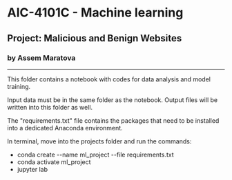 # AIC-4101C - Machine learning 
## Project: Malicious and Benign Websites

### by Assem Maratova
---


This folder contains a notebook with codes for data analysis and model training.

Input data must be in the same folder as the notebook. Output files will be written into this folder as well.

The "requirements.txt" file contains the packages that need to be installed into a dedicated Anaconda environment.

In terminal, move into the projects folder and run the commands:
- conda create --name ml_project --file requirements.txt
- conda activate ml_project
- jupyter lab